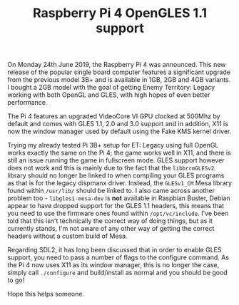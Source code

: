 ﻿---
layout: post
image: /img/raspberrypi.png
title: Raspberry Pi 4 OpenGLES 1.1 support
category: gaming
description: How to setup OpenGLES 1.1 on the Raspberry Pi 4
tags: [gaming, raspberry-pi]
---

On Monday 24th June 2019, the Raspberry Pi 4 was announced. This new release of the popular single board computer features a significant upgrade from the previous model 3B+ and is available in 1GB, 2GB and 4GB variants. I bought a 2GB model with the goal of getting Enemy Territory: Legacy working with both OpenGL and GLES, with high hopes of even better performance.

The Pi 4 features an upgraded VideoCore VI GPU clocked at 500Mhz by default and comes with GLES 1.1, 2.0 and 3.0 support and in addition, X11 is now the window manager used by default using the Fake KMS kernel driver.

Trying my already tested Pi 3B+ setup for ET: Legacy using full OpenGL works exactly the same on the Pi 4; the game works well in X11, and there is still an issue running the game in fullscreen mode. GLES support however does not work and this is mainly due to the fact that the `libbrcmGLESv2` library should no longer be linked to when compiling your GLES programs as that is for the legacy dispmanx driver. Instead, the `GLESv1_CM` Mesa library found within `/usr/lib/` should be linked to. I also came across another problem too - `libgles1-mesa-dev` is **not** available in Raspbian Buster, Debian appear to have dropped support for the GLES 1.1 headers, this means that you need to use the firmware ones found within `/opt/vc/include`. I've been told that this isn't technically the correct way of doing things, but as it currently stands, I'm not aware of any other way of getting the correct headers without a custom build of Mesa.

Regarding SDL2, it has long been discussed that in order to enable GLES support, you need to pass a number of flags to the configure command. As the Pi 4 now uses X11 as its window manager, this is no longer the case, simply call `./configure` and build/install as normal and you should be good to go!

Hope this helps someone.